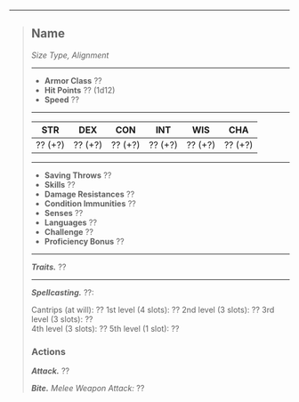 ___
>## Name
>*Size Type, Alignment*
>___
>- **Armor Class** ??
>- **Hit Points** ?? (1d12)
>- **Speed** ??
>___
>|STR|DEX|CON|INT|WIS|CHA|
>|:---:|:---:|:---:|:---:|:---:|:---:|
>|?? (+?)|?? (+?)|?? (+?)|?? (+?)|?? (+?)|?? (+?)|
>___
>- **Saving Throws** ??
>- **Skills** ??
>- **Damage Resistances** ??
>- **Condition Immunities** ??
>- **Senses** ??
>- **Languages** ??
>- **Challenge** ??
>- **Proficiency Bonus** ??
>___
>***Traits.*** ??
>___
>***Spellcasting.*** ??:  
>
>Cantrips (at will): ??
>1st level (4 slots): ?? 
>2nd level (3 slots): ??
>3rd level (3 slots): ??  
>4th level (3 slots): ??
>5th level (1 slot): ??
>
>### Actions
>***Attack.*** ??
>
>***Bite.*** *Melee Weapon Attack:*  ??
>

